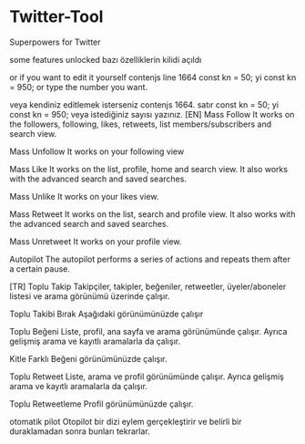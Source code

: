 # Twitter-Tool
Superpowers for Twitter

some features unlocked
bazı özelliklerin kilidi açıldı

or if you want to edit it yourself
contenjs line 1664 const kn = 50; yi const kn = 950; or type the number you want.

veya kendiniz editlemek isterseniz
contenjs 1664. satır  const kn = 50; yi const kn = 950; veya istediğiniz sayısı yazınız.
[EN]
Mass Follow
It works on the followers, following, likes, retweets, list members/subscribers and search view.

Mass Unfollow
It works on your following view

Mass Like
It works on the list, profile, home and search view. It also works with the advanced search and saved searches.

Mass Unlike
It works on your likes view.

Mass Retweet
It works on the list, search and profile view. It also works with the advanced search and saved searches.

Mass Unretweet
It works on your profile view.

Autopilot
The autopilot performs a series of actions and repeats them after a certain pause.

[TR]
Toplu Takip
Takipçiler, takipler, beğeniler, retweetler, üyeler/aboneler listesi ve arama görünümü üzerinde çalışır.

Toplu Takibi Bırak
Aşağıdaki görünümünüzde çalışır

Toplu Beğeni
Liste, profil, ana sayfa ve arama görünümünde çalışır. Ayrıca gelişmiş arama ve kayıtlı aramalarla da çalışır.

Kitle Farklı
Beğeni görünümünüzde çalışır.

Toplu Retweet
Liste, arama ve profil görünümünde çalışır. Ayrıca gelişmiş arama ve kayıtlı aramalarla da çalışır.

Toplu Retweetleme
Profil görünümünüzde çalışır.

otomatik pilot
Otopilot bir dizi eylem gerçekleştirir ve belirli bir duraklamadan sonra bunları tekrarlar.
